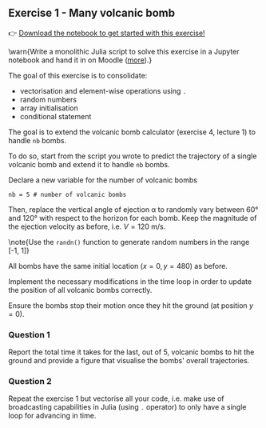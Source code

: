 <!--This file was generated, do not modify it.-->
## Exercise 1 - **Many volcanic bomb**

👉 [Download the notebook to get started with this exercise!](https://github.com/eth-vaw-glaciology/course-101-0250-00/blob/main/notebooks/lecture2_ex1.ipynb)

\warn{Write a monolithic Julia script to solve this exercise in a Jupyter notebook and hand it in on Moodle ([more](/homework)).}

The goal of this exercise is to consolidate:
- vectorisation and element-wise operations using `.`
- random numbers
- array initialisation
- conditional statement

The goal is to extend the volcanic bomb calculator (exercise 4, lecture 1) to handle `nb` bombs.

To do so, start from the script you wrote to predict the trajectory of a single volcanic bomb and extend it to handle `nb` bombs.

Declare a new variable for the number of volcanic bombs

```julia:ex1
nb = 5 # number of volcanic bombs
```

Then, replace the vertical angle of ejection α to randomly vary between 60° and 120° with respect to the horizon for each bomb. Keep the magnitude of the ejection velocity as before, i.e. $V=120$ m/s.

\note{Use the `randn()` function to generate random numbers in the range [-1, 1]}

All bombs have the same initial location $(x=0, y=480)$ as before.

Implement the necessary modifications in the time loop in order to update the position of all volcanic bombs correctly.

Ensure the bombs stop their motion once they hit the ground (at position $y=0$).

### Question 1

Report the total time it takes for the last, out of 5, volcanic bombs to hit the ground and provide a figure that visualise the bombs' overall trajectories.

### Question 2

Repeat the exercise 1 but vectorise all your code, i.e. make use of broadcasting capabilities in Julia (using `.` operator) to only have a single loop for advancing in time.

